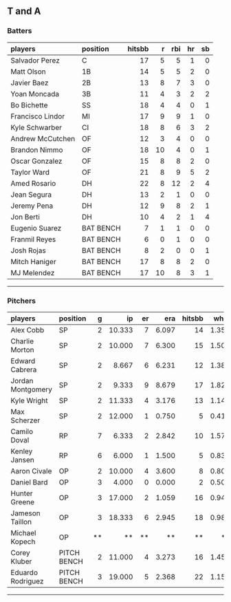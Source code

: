 ## T and A

### Batters

 
|players          |position  | hitsbb|  r| rbi| hr| sb| 
|:----------------|:---------|------:|--:|---:|--:|--:| 
|Salvador Perez   |C         |     17|  5|   5|  1|  0| 
|Matt Olson       |1B        |     14|  5|   5|  2|  0| 
|Javier Baez      |2B        |     13|  8|   7|  3|  0| 
|Yoan Moncada     |3B        |     11|  4|   3|  2|  2| 
|Bo Bichette      |SS        |     18|  4|   4|  0|  1| 
|Francisco Lindor |MI        |     17|  9|   9|  1|  0| 
|Kyle Schwarber   |CI        |     18|  8|   6|  3|  2| 
|Andrew McCutchen |OF        |     12|  3|   4|  0|  0| 
|Brandon Nimmo    |OF        |     18| 10|   4|  0|  1| 
|Oscar Gonzalez   |OF        |     15|  8|   8|  2|  0| 
|Taylor Ward      |OF        |     21|  8|   9|  5|  2| 
|Amed Rosario     |DH        |     22|  8|  12|  2|  4| 
|Jean Segura      |DH        |     13|  2|   1|  0|  0| 
|Jeremy Pena      |DH        |     12|  9|   8|  2|  1| 
|Jon Berti        |DH        |     10|  4|   2|  1|  4| 
|Eugenio Suarez   |BAT BENCH |      7|  1|   1|  0|  0| 
|Franmil Reyes    |BAT BENCH |      6|  0|   1|  0|  0| 
|Josh Rojas       |BAT BENCH |      8|  2|   0|  0|  1| 
|Mitch Haniger    |BAT BENCH |     17|  8|   8|  2|  0| 
|MJ Melendez      |BAT BENCH |     17| 10|   8|  3|  1| 

* * *

### Pitchers

 
|players           |position    |  g|     ip| er|   era| hitsbb|  whip| so|  w| sv| 
|:-----------------|:-----------|--:|------:|--:|-----:|------:|-----:|--:|--:|--:| 
|Alex Cobb         |SP          |  2| 10.333|  7| 6.097|     14| 1.355|  6|  0|  0| 
|Charlie Morton    |SP          |  2| 10.000|  7| 6.300|     15| 1.500| 13|  1|  0| 
|Edward Cabrera    |SP          |  2|  8.667|  6| 6.231|     12| 1.385|  7|  1|  0| 
|Jordan Montgomery |SP          |  2|  9.333|  9| 8.679|     17| 1.821| 12|  0|  0| 
|Kyle Wright       |SP          |  2| 11.333|  4| 3.176|     13| 1.147| 13|  2|  0| 
|Max Scherzer      |SP          |  2| 12.000|  1| 0.750|      5| 0.417| 16|  2|  0| 
|Camilo Doval      |RP          |  7|  6.333|  2| 2.842|     10| 1.579|  8|  1|  4| 
|Kenley Jansen     |RP          |  6|  6.000|  1| 1.500|      5| 0.833|  7|  0|  4| 
|Aaron Civale      |OP          |  2| 10.000|  4| 3.600|      8| 0.800|  9|  1|  0| 
|Daniel Bard       |OP          |  3|  4.000|  0| 0.000|      2| 0.500|  5|  1|  2| 
|Hunter Greene     |OP          |  3| 17.000|  2| 1.059|     16| 0.941| 29|  0|  0| 
|Jameson Taillon   |OP          |  3| 18.333|  6| 2.945|     18| 0.982| 18|  1|  0| 
|Michael Kopech    |OP          | **|     **| **|    **|     **|    **| **| **| **| 
|Corey Kluber      |PITCH BENCH |  2| 11.000|  4| 3.273|     16| 1.455|  7|  0|  0| 
|Eduardo Rodriguez |PITCH BENCH |  3| 19.000|  5| 2.368|     22| 1.158| 13|  2|  0| 


* * *


